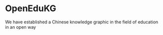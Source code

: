# OpenEduKG
We have established a Chinese knowledge graphic in the field of education in an open way
